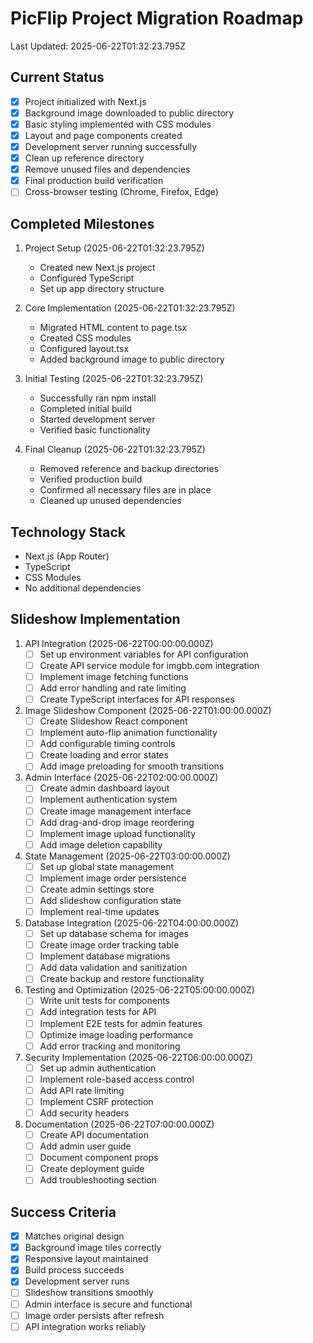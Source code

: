 # PicFlip Project Migration Roadmap
Last Updated: 2025-06-22T01:32:23.795Z

## Current Status
- [x] Project initialized with Next.js
- [x] Background image downloaded to public directory
- [x] Basic styling implemented with CSS modules
- [x] Layout and page components created
- [x] Development server running successfully
- [x] Clean up reference directory
- [x] Remove unused files and dependencies
- [x] Final production build verification
- [ ] Cross-browser testing (Chrome, Firefox, Edge)

## Completed Milestones
1. Project Setup (2025-06-22T01:32:23.795Z)
   - Created new Next.js project
   - Configured TypeScript
   - Set up app directory structure

2. Core Implementation (2025-06-22T01:32:23.795Z)
   - Migrated HTML content to page.tsx
   - Created CSS modules
   - Configured layout.tsx
   - Added background image to public directory

3. Initial Testing (2025-06-22T01:32:23.795Z)
   - Successfully ran npm install
   - Completed initial build
   - Started development server
   - Verified basic functionality

4. Final Cleanup (2025-06-22T01:32:23.795Z)
   - Removed reference and backup directories
   - Verified production build
   - Confirmed all necessary files are in place
   - Cleaned up unused dependencies

## Technology Stack
- Next.js (App Router)
- TypeScript
- CSS Modules
- No additional dependencies

## Slideshow Implementation

1. API Integration (2025-06-22T00:00:00.000Z)
   - [ ] Set up environment variables for API configuration
   - [ ] Create API service module for imgbb.com integration
   - [ ] Implement image fetching functions
   - [ ] Add error handling and rate limiting
   - [ ] Create TypeScript interfaces for API responses

2. Image Slideshow Component (2025-06-22T01:00:00.000Z)
   - [ ] Create Slideshow React component
   - [ ] Implement auto-flip animation functionality
   - [ ] Add configurable timing controls
   - [ ] Create loading and error states
   - [ ] Add image preloading for smooth transitions

3. Admin Interface (2025-06-22T02:00:00.000Z)
   - [ ] Create admin dashboard layout
   - [ ] Implement authentication system
   - [ ] Create image management interface
   - [ ] Add drag-and-drop image reordering
   - [ ] Implement image upload functionality
   - [ ] Add image deletion capability

4. State Management (2025-06-22T03:00:00.000Z)
   - [ ] Set up global state management
   - [ ] Implement image order persistence
   - [ ] Create admin settings store
   - [ ] Add slideshow configuration state
   - [ ] Implement real-time updates

5. Database Integration (2025-06-22T04:00:00.000Z)
   - [ ] Set up database schema for images
   - [ ] Create image order tracking table
   - [ ] Implement database migrations
   - [ ] Add data validation and sanitization
   - [ ] Create backup and restore functionality

6. Testing and Optimization (2025-06-22T05:00:00.000Z)
   - [ ] Write unit tests for components
   - [ ] Add integration tests for API
   - [ ] Implement E2E tests for admin features
   - [ ] Optimize image loading performance
   - [ ] Add error tracking and monitoring

7. Security Implementation (2025-06-22T06:00:00.000Z)
   - [ ] Set up admin authentication
   - [ ] Implement role-based access control
   - [ ] Add API rate limiting
   - [ ] Implement CSRF protection
   - [ ] Add security headers

8. Documentation (2025-06-22T07:00:00.000Z)
   - [ ] Create API documentation
   - [ ] Add admin user guide
   - [ ] Document component props
   - [ ] Create deployment guide
   - [ ] Add troubleshooting section

## Success Criteria
- [x] Matches original design
- [x] Background image tiles correctly
- [x] Responsive layout maintained
- [x] Build process succeeds
- [x] Development server runs
- [ ] Slideshow transitions smoothly
- [ ] Admin interface is secure and functional
- [ ] Image order persists after refresh
- [ ] API integration works reliably
